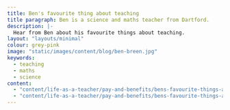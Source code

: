 ```yaml
---
title: Ben's favourite thing about teaching
title paragraph: Ben is a science and maths teacher from Dartford.
description: |-
  Hear from Ben about his favourite things about teaching.
layout: "layouts/minimal" 
colour: grey-pink 
image: "static/images/content/blog/ben-breen.jpg" 
keywords:
  - teaching
  - maths
  - science
content: 
  - "content/life-as-a-teacher/pay-and-benefits/bens-favourite-things-about-teaching/header" 
  - "content/life-as-a-teacher/pay-and-benefits/bens-favourite-things-about-teaching/article" 
---
```


